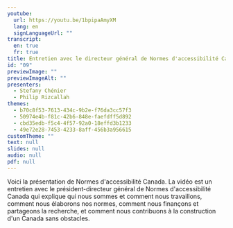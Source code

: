 ```yaml
---
youtube:
  url: https://youtu.be/1bpipaAmyXM
  lang: en
  signLanguageUrl: ""
transcript:
  en: true
  fr: true
title: Entretien avec le directeur général de Normes d'accessibilité Canada
id: "09"
previewImage: ""
previewImageAlt: ""
presenters:
  - Stefany Chénier
  - Philip Rizcallah
themes:
  - b70c8f53-7613-434c-9b2e-f76da3cc57f3
  - 50974e4b-f81c-42b6-848e-faefdff5d892
  - cbd35edb-f5c4-4f57-92a0-18effd3b1233
  - 49e72e28-7453-4233-8aff-456b3a956615
customTheme: ""
text: null
slides: null
audio: null
pdf: null
---
```

Voici la présentation de Normes d'accessibilité Canada. La vidéo est un entretien avec le président-directeur général de Normes d'accessibilité Canada qui explique qui nous sommes et comment nous travaillons, comment nous élaborons nos normes, comment nous finançons et partageons la recherche, et comment nous contribuons à la construction d'un Canada sans obstacles.
